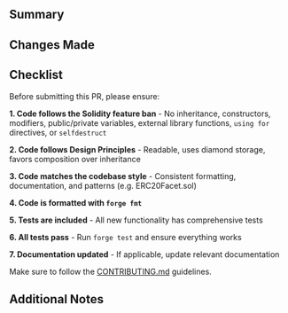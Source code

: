 ## Summary
<!-- Provide a brief summary of your changes -->

## Changes Made

<!-- List the main changes you made -->

## Checklist

Before submitting this PR, please ensure:

 **1. Code follows the Solidity feature ban** - No inheritance, constructors, modifiers, public/private variables, external library functions, `using for` directives, or `selfdestruct`

 **2. Code follows Design Principles** - Readable, uses diamond storage, favors composition over inheritance

 **3. Code matches the codebase style** - Consistent formatting, documentation, and patterns (e.g. ERC20Facet.sol)

 **4. Code is formatted with `forge fmt`**

 **5. Tests are included** - All new functionality has comprehensive tests

 **6. All tests pass** - Run `forge test` and ensure everything works

 **7. Documentation updated** - If applicable, update relevant documentation

Make sure to follow the [CONTRIBUTING.md](https://github.com/Perfect-Abstractions/Compose/blob/main/CONTRIBUTING.md) guidelines.

## Additional Notes

<!-- Any additional information, concerns, or questions for reviewers -->
